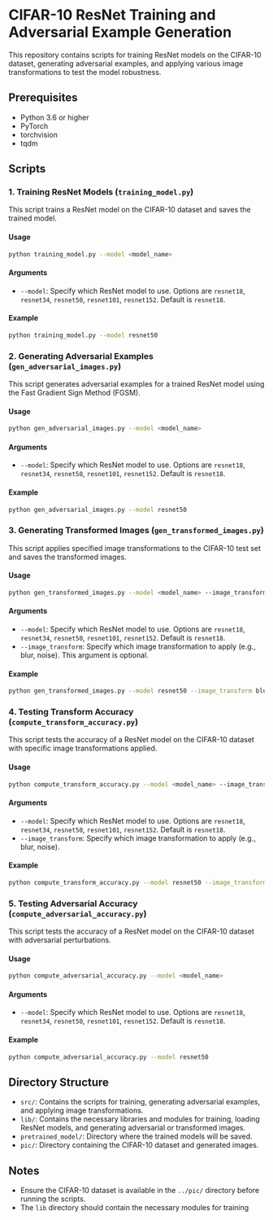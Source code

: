 # CIFAR-10 ResNet Training and Adversarial Example Generation

This repository contains scripts for training ResNet models on the CIFAR-10 dataset, generating adversarial examples, and applying various image transformations to test the model robustness.

## Prerequisites

- Python 3.6 or higher
- PyTorch
- torchvision
- tqdm

## Scripts

### 1. Training ResNet Models (`training_model.py`)

This script trains a ResNet model on the CIFAR-10 dataset and saves the trained model.

#### Usage

```bash
python training_model.py --model <model_name>
```

#### Arguments

- `--model`: Specify which ResNet model to use. Options are `resnet18`, `resnet34`, `resnet50`, `resnet101`, `resnet152`. Default is `resnet18`.

#### Example

```bash
python training_model.py --model resnet50
```

### 2. Generating Adversarial Examples (`gen_adversarial_images.py`)

This script generates adversarial examples for a trained ResNet model using the Fast Gradient Sign Method (FGSM).

#### Usage

```bash
python gen_adversarial_images.py --model <model_name>
```

#### Arguments

- `--model`: Specify which ResNet model to use. Options are `resnet18`, `resnet34`, `resnet50`, `resnet101`, `resnet152`. Default is `resnet18`.

#### Example

```bash
python gen_adversarial_images.py --model resnet50
```

### 3. Generating Transformed Images (`gen_transformed_images.py`)

This script applies specified image transformations to the CIFAR-10 test set and saves the transformed images.

#### Usage

```bash
python gen_transformed_images.py --model <model_name> --image_transform <transformation>
```

#### Arguments

- `--model`: Specify which ResNet model to use. Options are `resnet18`, `resnet34`, `resnet50`, `resnet101`, `resnet152`. Default is `resnet18`.
- `--image_transform`: Specify which image transformation to apply (e.g., blur, noise). This argument is optional.

#### Example

```bash
python gen_transformed_images.py --model resnet50 --image_transform blur
```


### 4. Testing Transform Accuracy (`compute_transform_accuracy.py`)

This script tests the accuracy of a ResNet model on the CIFAR-10 dataset with specific image transformations applied.

#### Usage

```bash
python compute_transform_accuracy.py --model <model_name> --image_transform <transformation>
```

#### Arguments

- `--model`: Specify which ResNet model to use. Options are `resnet18`, `resnet34`, `resnet50`, `resnet101`, `resnet152`. Default is `resnet18`.
- `--image_transform`: Specify which image transformation to apply (e.g., blur, noise).

#### Example

```bash
python compute_transform_accuracy.py --model resnet50 --image_transform blur
```

### 5. Testing Adversarial Accuracy (`compute_adversarial_accuracy.py`)

This script tests the accuracy of a ResNet model on the CIFAR-10 dataset with adversarial perturbations.

#### Usage

```bash
python compute_adversarial_accuracy.py --model <model_name>
```

#### Arguments

- `--model`: Specify which ResNet model to use. Options are `resnet18`, `resnet34`, `resnet50`, `resnet101`, `resnet152`. Default is `resnet18`.

#### Example

```bash
python compute_adversarial_accuracy.py --model resnet50
```

## Directory Structure
- `src/`: Contains the scripts for training, generating adversarial examples, and applying image transformations.
- `lib/`: Contains the necessary libraries and modules for training, loading ResNet models, and generating adversarial or transformed images.
- `pretrained_model/`: Directory where the trained models will be saved.
- `pic/`: Directory containing the CIFAR-10 dataset and generated images.


## Notes

- Ensure the CIFAR-10 dataset is available in the `../pic/` directory before running the scripts.
- The `lib` directory should contain the necessary modules for training
